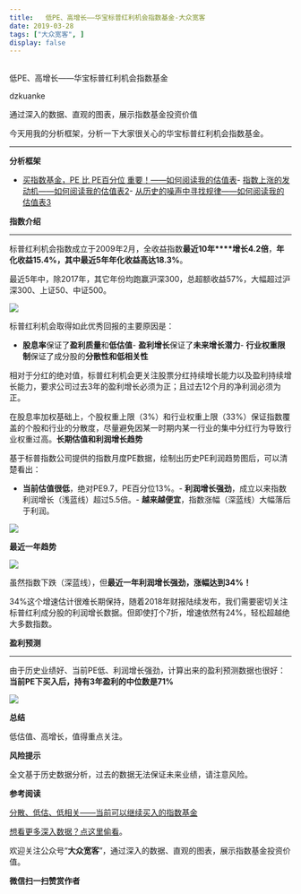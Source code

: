 ```yaml
---
title:   低PE、高增长——华宝标普红利机会指数基金-大众宽客
date: 2019-03-28
tags: ["大众宽客", ]
display: false
---
```



## 



低PE、高增长——华宝标普红利机会指数基金




dzkuanke




通过深入的数据、直观的图表，展示指数基金投资价值


今天用我的分析框架，分析一下大家很关心的华宝标普红利机会指数基金。

****

**分析框架**
- [买指数基金，PE 比 PE百分位 重要！——如何阅读我的估值表](http://mp.weixin.qq.com/s?__biz=MzAwMTc1MDcwNw==&amp;mid=2648274046&amp;idx=1&amp;sn=c5b3ae458221b68cb9aa22a86f8761fd&amp;chksm=82f937a2b58ebeb48e87dafe80761eb9e34b9bd43846075bf41a5542ba98e1437c4c83989fab&amp;scene=21#wechat_redirect)- [指数上涨的发动机——如何阅读我的估值表2](http://mp.weixin.qq.com/s?__biz=MzAwMTc1MDcwNw==&amp;mid=2648274089&amp;idx=1&amp;sn=65aa9059d4b86b861476521b1d9ad3a9&amp;chksm=82f93775b58ebe63c296c5b83a84eb6fa758ca732fb6c6c9e814293719ad911a8b74d09690af&amp;scene=21#wechat_redirect)- [从历史的噪声中寻找规律——如何阅读我的估值表3](http://mp.weixin.qq.com/s?__biz=MzAwMTc1MDcwNw==&amp;mid=2648274090&amp;idx=1&amp;sn=282666d9d832052ac6230685fa2f36aa&amp;chksm=82f93776b58ebe60e7d4675b37deaf3b4fe5fb6bfcf0ab65004aa5983e12dbeaa8418fb098e1&amp;scene=21#wechat_redirect)




**指数介绍**

****

标普红利机会指数成立于2009年2月，全收益指数**最近10年****增长4.2倍**，**年化收益15.4%，其中最近5年年化收益高达18.3%**。



最近5年中，除2017年，其它年份均跑赢沪深300，总超额收益57%，大幅超过沪深300、上证50、中证500。

<img class="rich_pages" data-copyright="0" data-ratio="0.24953789279112754" data-s="300,640" src="https://mmbiz.qpic.cn/mmbiz_png/PKw3FQPmhIhFoSYWctalhRiaIfo7vqqaV5hs3kqp9kQbemnaa8WMa7YfvAGIdicaWCMEtMY2UmTGuQgYj9ek9Qgw/640?wx_fmt=png" data-type="png" data-w="1082" style=""/>



标普红利机会取得如此优秀回报的主要原因是：
- **股息率**保证了**盈利质量**和**低估值**- **盈利增长**保证了**未来增长潜力**- **行业权重限制**保证了成分股的**分散性和低相关性**


相对于分红的绝对值，标普红利机会更关注股票分红持续增长能力以及盈利持续增长能力，要求公司过去3年的盈利增长必须为正；且过去12个月的净利润必须为正。



在股息率加权基础上，个股权重上限<h-char unicode="ff08" class="biaodian cjk bd-open bd-jiya"><h-inner>（</h-inner></h-char>3%<h-char unicode="ff09" class="biaodian cjk bd-close bd-end bd-jiya"><h-inner>）</h-inner></h-char>和行业权重上限<h-char unicode="ff08" class="biaodian cjk bd-open bd-jiya"><h-inner>（</h-inner></h-char>33%<h-char unicode="ff09" class="biaodian cjk bd-close bd-end bd-jiya"><h-inner>）</h-inner></h-char>保证指数覆盖的个股和行业的分散度<h-char unicode="ff0c" class="biaodian cjk bd-end bd-cop bd-hangable bd-jiya"><h-inner>，</h-inner></h-char>尽量避免因某一时期内某一行业的集中分红行为导致行业权重过高。**长期估值和利润增长趋势**



基于标普指数公司提供的指数月度PE数据，绘制出历史PE利润趋势图后，可以清楚看出：
- **当前估值很低**，绝对PE9.7，PE百分位13%。- **利润增长强劲**，成立以来指数利润增长（浅蓝线）超过5.5倍。- **越来越便宜**，指数涨幅（深蓝线）大幅落后于利润。
<img class="rich_pages" data-copyright="0" data-ratio="0.6" data-s="300,640" src="https://mmbiz.qpic.cn/mmbiz_png/PKw3FQPmhIhFoSYWctalhRiaIfo7vqqaVvhvzw379DJOrRUHIb2twMXpFibDy7XiaXaIXH8vDibMFb7nsZDzm4icHnA/640?wx_fmt=png" data-type="png" data-w="1200" style=""/>



**最近一年趋势**

**<img class="rich_pages" data-copyright="0" data-ratio="0.6" data-s="300,640" src="https://mmbiz.qpic.cn/mmbiz_png/PKw3FQPmhIhFoSYWctalhRiaIfo7vqqaV3MhRWOHA5OOIo49865wB4LmnKKOoC3HnjvdNm9TTRGVvXNAd7via80g/640?wx_fmt=png" data-type="png" data-w="1200" style="text-align: center;white-space: normal;"/>**

虽然指数下跌（深蓝线），但**最近一年利润增长强劲，涨幅达到34%！**



34%这个增速估计很难长期保持，随着2018年财报陆续发布，我们需要密切关注标普红利成分股的利润增长数据。但即使打个7折，增速依然有24%，轻松超越绝大多数指数。





**盈利预测**

****

由于历史业绩好、当前PE低、利润增长强劲，计算出来的盈利预测数据也很好：**当前PE下买入后，持有3年盈利的中位数是71%**

<img class="rich_pages" data-copyright="0" data-ratio="0.6" data-s="300,640" src="https://mmbiz.qpic.cn/mmbiz_png/PKw3FQPmhIhFoSYWctalhRiaIfo7vqqaVFiclv6WVzwlkUeebbIvHVCD3SK2NKZj5XcUicCq2D8iaIoDxNm1rpgdLA/640?wx_fmt=png" data-type="png" data-w="1200" style=""/>



**总结**

低估值、高增长，值得重点关注。



**风险提示**

全文基于历史数据分析，过去的数据无法保证未来业绩，请注意风险。



**参考阅读**

[分散、低估、低相关——当前可以继续买入的指数基金](http://mp.weixin.qq.com/s?__biz=MzAwMTc1MDcwNw==&amp;mid=2648274039&amp;idx=1&amp;sn=45e4c11a9f08a665e13b2ad7cec9f6ad&amp;chksm=82f937abb58ebebde19bb430165493e947dd185305273bd5e0515b108ce588f6282e348e64a2&amp;scene=21#wechat_redirect)







[想看更多深入数据？点这里偷看]()。



欢迎关注公众号“**大众宽客**”，通过深入的数据、直观的图表，展示指数基金投资价值。


**微信扫一扫赞赏作者**
